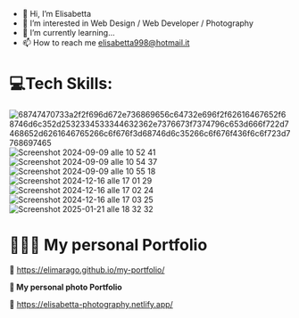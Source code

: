- 👋 Hi, I’m Elisabetta
- 👀 I’m interested in Web Design / Web Developer / Photography
- 🌱 I’m currently learning...
- 📫 How to reach me elisabetta998@hotmail.it

<!---
EliMarago/EliMarago is a ✨ special ✨ repository because its `README.md` (this file) appears on your GitHub profile.
You can click the Preview link to take a look at your changes.
--->

 **<h1> 💻Tech Skills:</h1>**



![68747470733a2f2f696d672e736869656c64732e696f2f62616467652f68746d6c352d2532334533344632362e7376673f7374796c653d666f722d7468652d6261646765266c6f676f3d68746d6c35266c6f676f436f6c6f723d7768697465](https://github.com/user-attachments/assets/c6809225-cd47-4ec7-9be0-76d68dd04734)  ![Screenshot 2024-09-09 alle 10 52 41](https://github.com/user-attachments/assets/e45f6e6a-0851-4390-a3c4-f5ba590dc750) ![Screenshot 2024-09-09 alle 10 54 37](https://github.com/user-attachments/assets/ef07c2f2-2f0e-4c7c-847a-6441b5beb5bc)  ![Screenshot 2024-09-09 alle 10 55 18](https://github.com/user-attachments/assets/b1e69e3c-fda6-4e8c-88a5-dedafc9c038b) ![Screenshot 2024-12-16 alle 17 01 29](https://github.com/user-attachments/assets/74ad9813-bccb-4dee-9ced-e81944c8418c)
![Screenshot 2024-12-16 alle 17 02 24](https://github.com/user-attachments/assets/c066a4fc-e004-4111-97ca-966cd6914ab9)
![Screenshot 2024-12-16 alle 17 03 25](https://github.com/user-attachments/assets/d9adf2d6-a350-4ce2-bbd8-29e4d2c198f6)
![Screenshot 2025-01-21 alle 18 32 32](https://github.com/user-attachments/assets/8215b503-fb5d-4a6a-b313-4b3dd54c3c09)



 **<h1> 👩🏻‍💻 My personal Portfolio </h1>**
🔗 https://elimarago.github.io/my-portfolio/


 **<p> 📸 My personal photo Portfolio </p>**
 🔗 https://elisabetta-photography.netlify.app/


